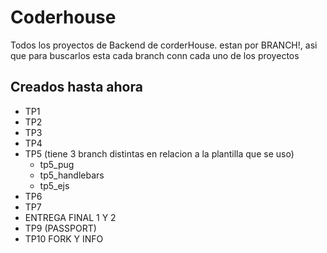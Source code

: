 # Coderhouse
Todos los proyectos de Backend de corderHouse. estan por BRANCH!, asi que para buscarlos esta cada branch conn cada uno de los proyectos

## Creados hasta ahora
+ TP1 
+ TP2
+ TP3
+ TP4
+ TP5 (tiene 3 branch distintas en relacion a la plantilla que se uso)
  + tp5_pug
  + tp5_handlebars
  + tp5_ejs
+ TP6 
+ TP7
+ ENTREGA FINAL 1 Y 2
+ TP9 (PASSPORT)
+ TP10 FORK Y INFO
